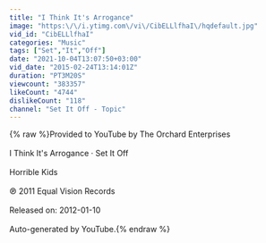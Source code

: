 ```yaml
---
title: "I Think It's Arrogance"
image: "https:\/\/i.ytimg.com\/vi\/CibELLlfhaI\/hqdefault.jpg"
vid_id: "CibELLlfhaI"
categories: "Music"
tags: ["Set","It","Off"]
date: "2021-10-04T13:07:50+03:00"
vid_date: "2015-02-24T13:14:01Z"
duration: "PT3M20S"
viewcount: "383357"
likeCount: "4744"
dislikeCount: "118"
channel: "Set It Off - Topic"
---
```

{% raw %}Provided to YouTube by The Orchard Enterprises<br /><br />I Think It's Arrogance · Set It Off<br /><br />Horrible Kids<br /><br />℗ 2011 Equal Vision Records<br /><br />Released on: 2012-01-10<br /><br />Auto-generated by YouTube.{% endraw %}

